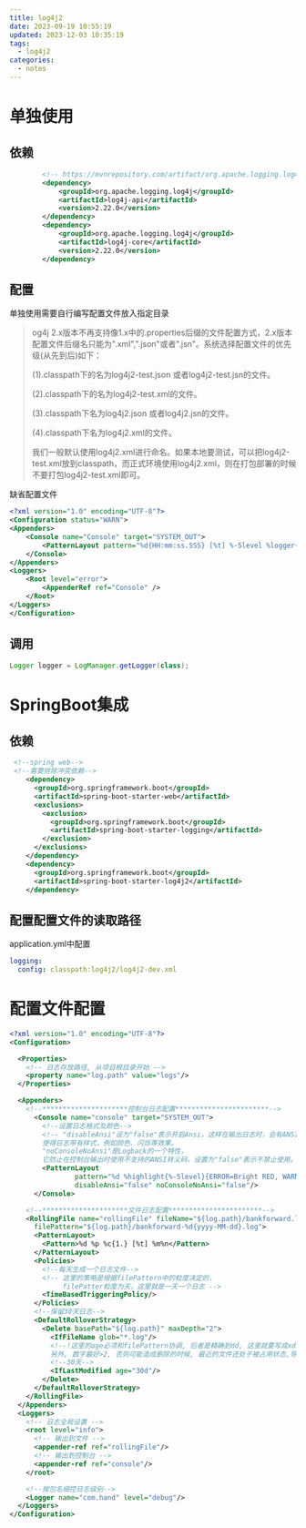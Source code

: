 ```yaml
---
title: log4j2
date: 2023-09-19 10:55:19
updated: 2023-12-03 10:35:19
tags:
  - log4j2
categories:
  - notes
---
```


# 单独使用

## 依赖

```xml
        <!-- https://mvnrepository.com/artifact/org.apache.logging.log4j/log4j-core -->
        <dependency>
            <groupId>org.apache.logging.log4j</groupId>
            <artifactId>log4j-api</artifactId>
            <version>2.22.0</version>
        </dependency>
        <dependency>
            <groupId>org.apache.logging.log4j</groupId>
            <artifactId>log4j-core</artifactId>
            <version>2.22.0</version>
        </dependency>
```

## 配置

单独使用需要自行编写配置文件放入指定目录

> og4j 2.x版本不再支持像1.x中的.properties后缀的文件配置方式，2.x版本配置文件后缀名只能为".xml",".json"或者".jsn"。系统选择配置文件的优先级(从先到后)如下：
>
> (1).classpath下的名为log4j2-test.json 或者log4j2-test.jsn的文件。
>
> (2).classpath下的名为log4j2-test.xml的文件。
>
> (3).classpath下名为log4j2.json 或者log4j2.jsn的文件。
>
> (4).classpath下名为log4j2.xml的文件。
>
> 我们一般默认使用log4j2.xml进行命名。如果本地要测试，可以把log4j2-test.xml放到classpath，而正式环境使用log4j2.xml，则在打包部署的时候不要打包log4j2-test.xml即可。

缺省配置文件

```xml
<?xml version="1.0" encoding="UTF-8"?>
<Configuration status="WARN">
<Appenders>
    <Console name="Console" target="SYSTEM_OUT">
        <PatternLayout pattern="%d{HH:mm:ss.SSS} [%t] %-5level %logger{36} - %msg%n" />
    </Console>
</Appenders>
<Loggers>
    <Root level="error">
        <AppenderRef ref="Console" />
    </Root>
</Loggers>
</Configuration>
```

## 调用

```java
Logger logger = LogManager.getLogger(class);
```

# SpringBoot集成

## 依赖

```xml
 <!--spring web-->
 <!--需要排除冲突依赖-->
    <dependency>
      <groupId>org.springframework.boot</groupId>
      <artifactId>spring-boot-starter-web</artifactId>
      <exclusions>
        <exclusion>
          <groupId>org.springframework.boot</groupId>
          <artifactId>spring-boot-starter-logging</artifactId>
        </exclusion>
      </exclusions>
    </dependency>
    <dependency>
      <groupId>org.springframework.boot</groupId>
      <artifactId>spring-boot-starter-log4j2</artifactId>
    </dependency>
```



## 配置配置文件的读取路径

application.yml中配置

```yml
logging:
  config: classpath:log4j2/log4j2-dev.xml
```

# 配置文件配置

```xml
<?xml version="1.0" encoding="UTF-8"?>
<Configuration>

  <Properties>
    <!-- 日志存放路径, 从项目根目录开始 -->
    <property name="log.path" value="logs"/>
  </Properties>

  <Appenders>
    <!--*********************控制台日志配置***********************-->
      <Console name="console" target="SYSTEM_OUT">
        <!--设置日志格式及颜色-->
        <!-- "disableAnsi"设为"false"表示开启Ansi，这样在输出日志时，会有ANSI转义码，
        使得日志带有样式，例如颜色、闪烁等效果。
        "noConsoleNoAnsi"是Logback的一个特性，
        它防止在控制台输出时使用不支持的ANSI转义码，设置为"false"表示不禁止使用。 -->
        <PatternLayout
                pattern="%d %highlight{%-5level}{ERROR=Bright RED, WARN=Bright Yellow, INFO=Bright White, DEBUG=Bright Cyan, TRACE=Bright White} %style{[%t]}{bright,magenta} %style{%c{1.}.%M(%L)}{cyan}: %msg%n"
                disableAnsi="false" noConsoleNoAnsi="false"/>
      </Console>

    <!--*********************文件日志配置***********************-->
    <RollingFile name="rollingFile" fileName="${log.path}/bankforward.log"
      filePattern="${log.path}/bankforward-%d{yyyy-MM-dd}.log">
      <PatternLayout>
        <Pattern>%d %p %c{1.} [%t] %m%n</Pattern>
      </PatternLayout>
      <Policies>
        <!--每天生成一个日志文件-->
        <!-- 这里的策略是根据filePattern中的粒度决定的，
             filePatter粒度为天，这里就是一天一个日志 -->
        <TimeBasedTriggeringPolicy/>
      </Policies>
      <!--保留30天日志-->
      <DefaultRolloverStrategy>
        <Delete basePath="${log.path}" maxDepth="2">
          <IfFileName glob="*.log"/>
          <!--!这里的age必须和filePattern协调, 后者是精确到dd, 这里就要写成xd, xD就不起作用
          另外, 数字最好>2, 否则可能造成删除的时候, 最近的文件还处于被占用状态,导致删除不成功!-->
          <!--30天-->
          <IfLastModified age="30d"/>
        </Delete>
      </DefaultRolloverStrategy>
    </RollingFile>
  </Appenders>
  <Loggers>
    <!-- 日志全局设置 -->
    <root level="info">
      <!-- 输出到文件 -->
      <appender-ref ref="rollingFile"/>
      <!-- 输出到控制台 -->
      <appender-ref ref="console"/>
    </root>

    <!--按包名细控日志级别-->
    <Logger name="com.hand" level="debug"/>
  </Loggers>
</Configuration>

```



